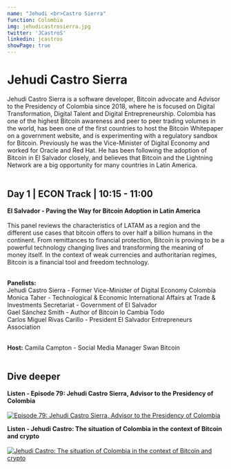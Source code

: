 ```yaml
---
name: "Jehudi <br>Castro Sierra"
function: Colombia
img: jehudicastrosierra.jpg
twitter: 'JCastroS'
linkedin: jcastros
showPage: true
---
```


# Jehudi Castro Sierra
 
Jehudi Castro Sierra is a software developer, Bitcoin advocate and Advisor to the Presidency of Colombia since 2018, where he is focused on Digital Transformation, Digital Talent and Digital Entrepreneurship. Colombia has one of the highest Bitcoin awareness and peer to peer trading volumes in the world, has been one of the first countries to host the Bitcoin Whitepaper on a government website, and is experimenting with a regulatory sandbox for Bitcoin. Previously he was the Vice-Minister of Digital Economy and worked for Oracle and Red Hat. He has been following the adoption of Bitcoin in El Salvador closely, and believes that Bitcoin and the Lightning Network are a big opportunity for many countries in Latin America. 
<br><br>

## Day 1 | ECON Track | 10:15 - 11:00

<b>El Salvador - Paving the Way for Bitcoin Adoption in Latin America</b><br><br>
This panel reviews the characteristics of LATAM as a region and the different use cases that bitcoin offers to over half a billion humans in the continent. From remittances to financial protection, Bitcoin is proving to be a powerful technology changing lives and transforming the meaning of money itself. In the context of weak currencies and authoritarian regimes, Bitcoin is a financial tool and freedom technology. <br><br>

<b>Panelists:</b><br>
Jehudi Castro Sierra - Former Vice-Minister of Digital Economy Colombia<br>
Monica Taher - Technological & Economic International Affairs at Trade & Investments Secretariat - Government of El Salvador<br>
Gael Sánchez Smith - Author of Bitcoin lo Cambia Todo<br>
Carlos Miguel Rivas Carillo - President El Salvador Entrepreneurs Association<br><br>

<b>Host:</b> Camila Campton - Social Media Manager Swan Bitcoin<br><br>

## Dive deeper


<div class="grid grid-cols-1 md:grid-cols-2 gap-5">
<div class="p-3 my-2">

**Listen - Episode 79: Jehudi Castro Sierra, Advisor to the Presidency of Colombia** <br><br>
[ ![Episode 79: Jehudi Castro Sierra, Advisor to the Presidency of Colombia](/content/jehudi_moontower.png)](https://anchor.fm/joseph-obell/episodes/Episode-79-Jehudi-Castro-Sierra--Advisor-to-the-Presidency-of-Colombia-e14lfhr/)
</div>

<div class="p-3 my-2">

**Listen - Jehudi Castro: The situation of Colombia in the context of Bitcoin and crypto** <br><br>
[ ![Jehudi Castro: The situation of Colombia in the context of Bitcoin and crypto](/content/jehudi_sobrebitcoin.png)](https://albertomera.org/un-podcast-sobre-bitcoin/jehudi-castro-la-situacion-de-colombia-en-el-contexto-de-bitcoin-y-cripto/)
</div>

</div>

<br>
